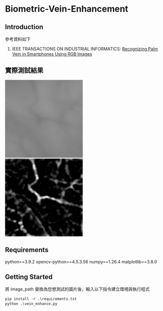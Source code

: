 # Biometric-Vein-Enhancement

## Introduction
參考資料如下
1. IEEE TRANSACTIONS ON INDUSTRIAL INFORMATICS: [Recognizing Palm Vein in Smartphones Using RGB Images](https://ieeexplore.ieee.org/document/9648012)

## 實際測試結果

![測試結果](image/ROI.png) ![測試結果2](image/enhanced_image.png)

## Requirements

python==3.9.2
opencv-python==4.5.3.56
numpy==1.26.4
matplotlib==3.8.0

## Getting Started
將 image_path 替換為您想測試的圖片後，輸入以下指令建立環境與執行程式
```
pip install -r .\requirements.txt
python .\vein_enhance.py 
```
